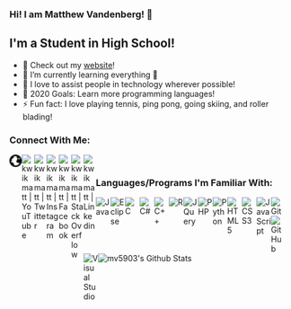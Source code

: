 ### Hi! I am Matthew Vandenberg! 👋

## I'm a Student in High School!
- 🔭 Check out my [website]!
- 🌱 I’m currently learning everything 🤣
- 👯 I love to assist people in technology wherever possible!
- 🥅 2020 Goals: Learn more programming languages!
- ⚡ Fun fact: I love playing tennis, ping pong, going skiing, and roller blading!

### Connect With Me:

[<img align="left" alt="kwikmatt.ddns.net" width="22px" src="https://raw.githubusercontent.com/iconic/open-iconic/master/svg/globe.svg" />][website]
[<img align="left" alt="kwikmatt | YouTube" width="22px" src="https://cdn.jsdelivr.net/npm/simple-icons@v3/icons/youtube.svg" />][youtube]
[<img align="left" alt="kwikmatt | Twitter" width="22px" src="https://cdn.jsdelivr.net/npm/simple-icons@v3/icons/twitter.svg" />][twitter]
[<img align="left" alt="kwikmatt | Instagram" width="22px" src="https://cdn.jsdelivr.net/npm/simple-icons@v3/icons/instagram.svg" />][instagram]
[<img align="left" alt="kwikmatt | Facebook" width="22px" src="https://cdn.jsdelivr.net/npm/simple-icons@v3/icons/facebook.svg" />][facebook]
[<img align="left" alt="kwikmatt | Stack Overflow" width="22px" src="https://cdn.jsdelivr.net/npm/simple-icons@v3/icons/stackoverflow.svg" />][stack]
[<img align="left" alt="kwikmatt | Linkedin" width="22px" src="https://cdn.jsdelivr.net/npm/simple-icons@v3/icons/linkedin.svg" />][linkedin]

<br />

### Languages/Programs I'm Familiar With:

<img align="left" alt="Java" width="26px" src="https://cdn.jsdelivr.net/npm/simple-icons@v3/icons/java.svg" />
<img align="left" alt="Eclipse" width="26px" src="https://cdn.jsdelivr.net/npm/simple-icons@v3/icons/eclipseide.svg" />
<img align="left" alt="C" width="26px" src="https://cdn.jsdelivr.net/npm/simple-icons@v3/icons/c.svg" />
<img align="left" alt="C#" width="26px" src="https://cdn.jsdelivr.net/npm/simple-icons@v3/icons/csharp.svg" />
<img align="left" alt="C++" width="26px" src="https://cdn.jsdelivr.net/npm/simple-icons@v3/icons/cplusplus.svg" />
<img align="left" alt="R" width="26px" src="https://cdn.jsdelivr.net/npm/simple-icons@v3/icons/r.svg" />
<img align="left" alt="JQuery" width="26px" src="https://cdn.jsdelivr.net/npm/simple-icons@v3/icons/jquery.svg" />
<img align="left" alt="PHP" width="26px" src="https://cdn.jsdelivr.net/npm/simple-icons@v3/icons/php.svg" />
<img align="left" alt="Python" width="26px" src="https://cdn.jsdelivr.net/npm/simple-icons@v3/icons/python.svg" />
<img align="left" alt="HTML5" width="26px" src="https://cdn.jsdelivr.net/npm/simple-icons@v3/icons/html5.svg" />
<img align="left" alt="CSS3" width="26px" src="https://cdn.jsdelivr.net/npm/simple-icons@v3/icons/css3.svg" />
<img align="left" alt="JavaScript" width="26px" src="https://cdn.jsdelivr.net/npm/simple-icons@v3/icons/javascript.svg" />
<img align="left" alt="Git" width="26px" src="https://cdn.jsdelivr.net/npm/simple-icons@v3/icons/git.svg" />
<img align="left" alt="GitHub" width="26px" src="https://cdn.jsdelivr.net/npm/simple-icons@v3/icons/github.svg" />
<img align="left" alt="Visual Studio" width="26px" src="https://cdn.jsdelivr.net/npm/simple-icons@v3/icons/visualstudio.svg" />



<br />
<br />


<img align="left" alt="mv5903's Github Stats" src="https://github-readme-stats.codestackr.vercel.app/api?username=mv5903&show_icons=true&hide_border=true" />

[website]: http://mattvandenberg.com
[twitter]: https://twitter.com/kwikmatt
[youtube]: https://www.youtube.com/channel/UCpxpQXZCLXvVk5N9bZIvhBw?view_as=subscriber
[instagram]: https://instagram.com/kwikmatt
[facebook]: https://www.facebook.com/mv5903
[stack]: https://stackoverflow.com/users/11936557/matthew-vandenberg
[linkedin]: https://linkedin.com/in/matthew-vandenberg-2a9022172